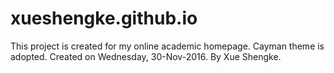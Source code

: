 # xueshengke.github.io
This project is created for my online academic homepage.
Cayman theme is adopted. 
Created on Wednesday, 30-Nov-2016.
By Xue Shengke.